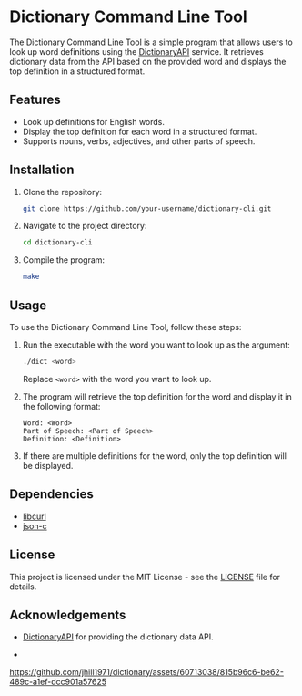 # Dictionary Command Line Tool

The Dictionary Command Line Tool is a simple program that allows users to look up word definitions using the [DictionaryAPI](https://dictionaryapi.dev/) service. It retrieves dictionary data from the API based on the provided word and displays the top definition in a structured format.

## Features

- Look up definitions for English words.
- Display the top definition for each word in a structured format.
- Supports nouns, verbs, adjectives, and other parts of speech.

## Installation

1. Clone the repository:

    ```bash
    git clone https://github.com/your-username/dictionary-cli.git
    ```

2. Navigate to the project directory:

    ```bash
    cd dictionary-cli
    ```

3. Compile the program:

    ```bash
    make
    ```

## Usage

To use the Dictionary Command Line Tool, follow these steps:

1. Run the executable with the word you want to look up as the argument:

    ```bash
    ./dict <word>
    ```

    Replace `<word>` with the word you want to look up.

2. The program will retrieve the top definition for the word and display it in the following format:

    ```
    Word: <Word>
    Part of Speech: <Part of Speech>
    Definition: <Definition>
    ```

3. If there are multiple definitions for the word, only the top definition will be displayed.

## Dependencies

- [libcurl](https://curl.se/libcurl/)
- [json-c](https://github.com/json-c/json-c)

## License

This project is licensed under the MIT License - see the [LICENSE](LICENSE) file for details.

## Acknowledgements

- [DictionaryAPI](https://dictionaryapi.dev/) for providing the dictionary data API.

- 


https://github.com/jhill1971/dictionary/assets/60713038/815b96c6-be62-489c-a1ef-dcc901a57625

